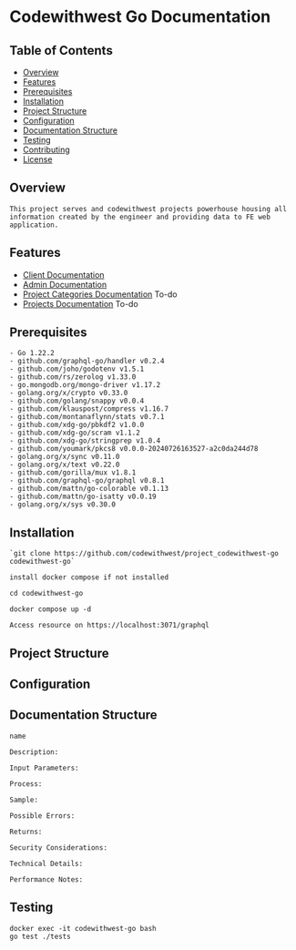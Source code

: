 # Codewithwest Go Documentation

## Table of Contents

- [Overview](#overview)
- [Features](#features)
- [Prerequisites](#prerequisites)
- [Installation](#installation)
- [Project Structure](#project-structure)
- [Configuration](#configuration)
- [Documentation Structure](#documentation-structure)
- [Testing](#testing)
- [Contributing](#contributing)
- [License](#license)

## Overview

    This project serves and codewithwest projects powerhouse housing all
    information created by the engineer and providing data to FE web
    application.

## Features

- [Client Documentation](./docs/client.md)
- [Admin Documentation](./docs/admin-user.md)
- [Project Categories Documentation](./docs/project-categories.md) To-do
- [Projects Documentation](./docs/projects.md) To-do

## Prerequisites

    - Go 1.22.2
    - github.com/graphql-go/handler v0.2.4
    - github.com/joho/godotenv v1.5.1
    - github.com/rs/zerolog v1.33.0
    - go.mongodb.org/mongo-driver v1.17.2
    - golang.org/x/crypto v0.33.0
    - github.com/golang/snappy v0.0.4
    - github.com/klauspost/compress v1.16.7
    - github.com/montanaflynn/stats v0.7.1
    - github.com/xdg-go/pbkdf2 v1.0.0
    - github.com/xdg-go/scram v1.1.2
    - github.com/xdg-go/stringprep v1.0.4
    - github.com/youmark/pkcs8 v0.0.0-20240726163527-a2c0da244d78
    - golang.org/x/sync v0.11.0
    - golang.org/x/text v0.22.0
    - github.com/gorilla/mux v1.8.1
    - github.com/graphql-go/graphql v0.8.1
    - github.com/mattn/go-colorable v0.1.13
    - github.com/mattn/go-isatty v0.0.19
    - golang.org/x/sys v0.30.0

## Installation

    `git clone https://github.com/codewithwest/project_codewithwest-go  codewithwest-go`

    install docker compose if not installed

    cd codewithwest-go

    docker compose up -d

    Access resource on https://localhost:3071/graphql

## Project Structure

## Configuration

## Documentation Structure

    name

    Description:
    
    Input Parameters:
    
    Process:
    
    Sample:
    
    Possible Errors:
    
    Returns:
    
    Security Considerations:
     
    Technical Details:
    
    Performance Notes:


## Testing

    docker exec -it codewithwest-go bash
    go test ./tests
